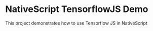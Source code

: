 # NativeScript TensorflowJS Demo

This project demonstrates how to use Tensorflow JS in NativeScript
